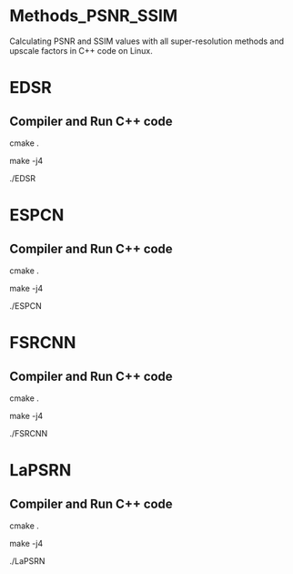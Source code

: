 # Methods_PSNR_SSIM
Calculating PSNR and SSIM values with all super-resolution methods and upscale factors in C++ code on Linux.

# EDSR

## Compiler and Run C++ code

cmake .

make -j4

./EDSR

# ESPCN

## Compiler and Run C++ code

cmake .

make -j4

./ESPCN

# FSRCNN

## Compiler and Run C++ code

cmake .

make -j4

./FSRCNN

# LaPSRN

## Compiler and Run C++ code

cmake .

make -j4

./LaPSRN
